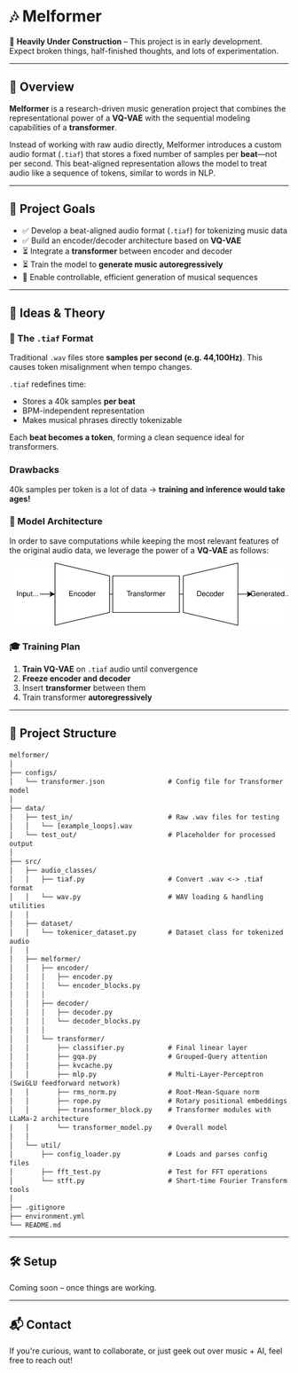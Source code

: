 # 🎶 Melformer  
🚧 **Heavily Under Construction** – This project is in early development. Expect broken things, half-finished thoughts, and lots of experimentation.

---
## 📌 Overview

**Melformer** is a research-driven music generation project that combines the representational power of a **VQ-VAE** with the sequential modeling capabilities of a **transformer**.

Instead of working with raw audio directly, Melformer introduces a custom audio format (`.tiaf`) that stores a fixed number of samples per **beat**—not per second. This beat-aligned representation allows the model to treat audio like a sequence of tokens, similar to words in NLP.

---
## 🎯 Project Goals

- ✅ Develop a beat-aligned audio format (`.tiaf`) for tokenizing music data  
- ✅ Build an encoder/decoder architecture based on **VQ-VAE**  
- ⏳ Integrate a **transformer** between encoder and decoder  
- ⏳ Train the model to **generate music autoregressively**  
- 🚀 Enable controllable, efficient generation of musical sequences  

---
## 🧠 Ideas & Theory

### 🎼 The `.tiaf` Format
Traditional `.wav` files store **samples per second (e.g. 44,100Hz)**. This causes token misalignment when tempo changes.

`.tiaf` redefines time:  
- Stores a 40k samples **per beat**
- BPM-independent representation
- Makes musical phrases directly tokenizable

Each **beat becomes a token**, forming a clean sequence ideal for transformers.

### Drawbacks

40k samples per token is a lot of data → **training and inference would take ages!**

### 🧱 Model Architecture

In order to save computations while keeping the most relevant features of the original audio data, we leverage the power of a **VQ-VAE** as follows:

![Model Architecture](melformer.svg)

### 🎓 Training Plan

1. **Train VQ-VAE** on `.tiaf` audio until convergence  
2. **Freeze encoder and decoder**  
3. Insert **transformer** between them  
4. Train transformer **autoregressively**  

---
## 📁 Project Structure

    melformer/
    │
    ├── configs/
    │   └── transformer.json                # Config file for Transformer model
    │
    ├── data/
    │   ├── test_in/                        # Raw .wav files for testing
    │   │   └── [example_loops].wav
    │   └── test_out/                       # Placeholder for processed output
    │
    ├── src/
    │   ├── audio_classes/
    │   │   ├── tiaf.py                     # Convert .wav <-> .tiaf format
    │   │   └── wav.py                      # WAV loading & handling utilities
    │   │
    │   ├── dataset/
    │   │   └── tokenicer_dataset.py        # Dataset class for tokenized audio
    │   │
    │   ├── melformer/
    │   │   ├── encoder/
    │   │   │   ├── encoder.py            
    │   │   │   └── encoder_blocks.py
    │   │   │
    │   │   ├── decoder/
    │   │   │   ├── decoder.py
    │   │   │   └── decoder_blocks.py
    │   │   │
    │   │   └── transformer/
    │   │       ├── classifier.py           # Final linear layer
    │   │       ├── gqa.py                  # Grouped-Query attention
    │   │       ├── kvcache.py              
    │   │       ├── mlp.py                  # Multi-Layer-Perceptron (SwiGLU feedforward network)
    │   │       ├── rms_norm.py             # Root-Mean-Square norm
    │   │       ├── rope.py                 # Rotary positional embeddings
    │   │       ├── transformer_block.py    # Transformer modules with LLaMa-2 architecture
    │   │       └── transformer_model.py    # Overall model
    │   │
    │   └── util/
    │       ├── config_loader.py            # Loads and parses config files
    │       ├── fft_test.py                 # Test for FFT operations
    │       └── stft.py                     # Short-time Fourier Transform tools
    │
    ├── .gitignore
    ├── environment.yml
    └── README.md

---
## 🛠️ Setup

Coming soon – once things are working.  

---
## 📬 Contact

If you're curious, want to collaborate, or just geek out over music + AI, feel free to reach out!

